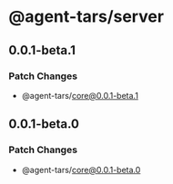 # @agent-tars/server

## 0.0.1-beta.1

### Patch Changes

- @agent-tars/core@0.0.1-beta.1

## 0.0.1-beta.0

### Patch Changes

- @agent-tars/core@0.0.1-beta.0
